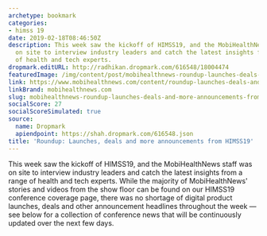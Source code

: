 ```yaml
---
archetype: bookmark
categories:
- himss 19
date: 2019-02-18T08:46:50Z
description: This week saw the kickoff of HIMSS19, and the MobiHealthNews staff was
  on site to interview industry leaders and catch the latest insights from a range
  of health and tech experts.
dropmark.editURL: http://radhikan.dropmark.com/616548/18004474
featuredImage: /img/content/post/mobihealthnews-roundup-launches-deals-and-more-announcements-from-himss19.jpg
link: https://www.mobihealthnews.com/content/roundup-launches-deals-and-more-announcements-himss19
linkBrand: mobihealthnews.com
slug: mobihealthnews-roundup-launches-deals-and-more-announcements-from-himss19
socialScore: 27
socialScoreSimulated: true
source:
  name: Dropmark
  apiendpoint: https://shah.dropmark.com/616548.json
title: 'Roundup: Launches, deals and more announcements from HIMSS19'
---
```

This week saw the kickoff of HIMSS19, and the MobiHealthNews staff was on site to interview industry leaders and catch the latest insights from a range of health and tech experts. While the majority of MobiHealthNews' stories and videos from the show floor can be found on our HIMSS19 conference coverage page, there was no shortage of digital product launches, deals and other announcement headlines throughout the week — see below for a collection of conference news that will be continuously updated over the next few days.

